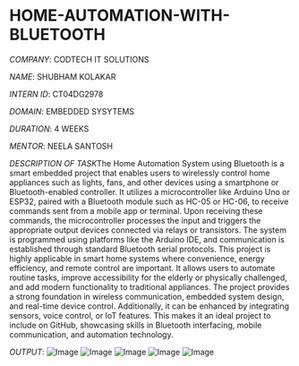 # HOME-AUTOMATION-WITH-BLUETOOTH

*COMPANY*: CODTECH IT SOLUTIONS

*NAME*: SHUBHAM KOLAKAR

*INTERN ID*: CT04DG2978

*DOMAIN*: EMBEDDED SYSYTEMS

*DURATION*: 4 WEEKS

*MENTOR*: NEELA SANTOSH

*DESCRIPTION OF TASK*The Home Automation System using Bluetooth is a smart embedded project that enables users to wirelessly control home appliances such as lights, fans, and other devices using a smartphone or Bluetooth-enabled controller. It utilizes a microcontroller like Arduino Uno or ESP32, paired with a Bluetooth module such as HC-05 or HC-06, to receive commands sent from a mobile app or terminal. Upon receiving these commands, the microcontroller processes the input and triggers the appropriate output devices connected via relays or transistors. The system is programmed using platforms like the Arduino IDE, and communication is established through standard Bluetooth serial protocols. This project is highly applicable in smart home systems where convenience, energy efficiency, and remote control are important. It allows users to automate routine tasks, improve accessibility for the elderly or physically challenged, and add modern functionality to traditional appliances. The project provides a strong foundation in wireless communication, embedded system design, and real-time device control. Additionally, it can be enhanced by integrating sensors, voice control, or IoT features. This makes it an ideal project to include on GitHub, showcasing skills in Bluetooth interfacing, mobile communication, and automation technology.

*OUTPUT*:
![Image](https://github.com/user-attachments/assets/a9cee654-499f-499e-953b-d8a139c55f24)
![Image](https://github.com/user-attachments/assets/610f0867-cee3-40ff-8ede-4113f2b60a76)
![Image](https://github.com/user-attachments/assets/b24f981f-2a07-4056-b3d9-67c21a11e3b2)
![Image](https://github.com/user-attachments/assets/59d2c584-8d11-4a97-b6f1-64bf7d21063b)
![Image](https://github.com/user-attachments/assets/83b44863-cbc5-4c38-9bc9-3e43fe905788)

